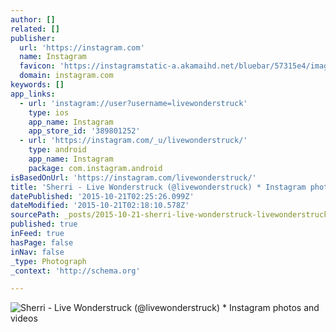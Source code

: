 ```yaml
---
author: []
related: []
publisher:
  url: 'https://instagram.com'
  name: Instagram
  favicon: 'https://instagramstatic-a.akamaihd.net/bluebar/57315e4/images/ico/favicon.ico'
  domain: instagram.com
keywords: []
app_links:
  - url: 'instagram://user?username=livewonderstruck'
    type: ios
    app_name: Instagram
    app_store_id: '389801252'
  - url: 'https://instagram.com/_u/livewonderstruck/'
    type: android
    app_name: Instagram
    package: com.instagram.android
isBasedOnUrl: 'https://instagram.com/livewonderstruck/'
title: 'Sherri - Live Wonderstruck (@livewonderstruck) * Instagram photos and videos'
datePublished: '2015-10-21T02:25:26.099Z'
dateModified: '2015-10-21T02:18:10.578Z'
sourcePath: _posts/2015-10-21-sherri-live-wonderstruck-livewonderstruck-instagram-p.md
published: true
inFeed: true
hasPage: false
inNav: false
_type: Photograph
_context: 'http://schema.org'

---
```

![Sherri - Live Wonderstruck &lpar;&commat;livewonderstruck&rpar; &midast; Instagram photos and videos](https://scontent.cdninstagram.com/hphotos-xfa1/t51.2885-19/11850203_1633854053567091_1814896233_a.jpg)